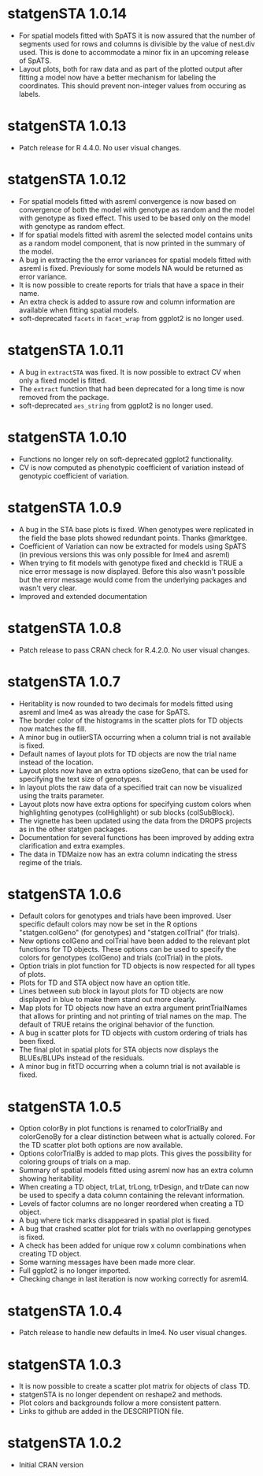 # statgenSTA 1.0.14

* For spatial models fitted with SpATS it is now assured that the number of segments used for rows and columns is divisible by the value of nest.div used. This is done to accommodate a minor fix in an upcoming release of SpATS.
* Layout plots, both for raw data and as part of the plotted output after fitting a model now have a better mechanism for labeling the coordinates. This should prevent non-integer values from occuring as labels.

# statgenSTA 1.0.13

* Patch release for R 4.4.0. No user visual changes.

# statgenSTA 1.0.12

* For spatial models fitted with asreml convergence is now based on convergence of both the model with genotype as random and the model with genotype as fixed effect. This used to be based only on the model with genotype as random effect.
* If for spatial models fitted with asreml the selected model contains units as a random model component, that is now printed in the summary of the model.
* A bug in extracting the the error variances for spatial models fitted with asreml is fixed. Previously for some models NA would be returned as error variance.
* It is now possible to create reports for trials that have a space in their name.
* An extra check is added to assure row and column information are available when fitting spatial models.
* soft-deprecated `facets` in `facet_wrap` from ggplot2 is no longer used.

# statgenSTA 1.0.11

* A bug in `extractSTA` was fixed. It is now possible to extract CV when only a fixed model is fitted.
* The `extract` function that had been deprecated for a long time is now removed from the package.
* soft-deprecated `aes_string` from ggplot2 is no longer used. 

# statgenSTA 1.0.10

* Functions no longer rely on soft-deprecated ggplot2 functionality.
* CV is now computed as phenotypic coefficient of variation instead of genotypic coefficient of variation.

# statgenSTA 1.0.9

* A bug in the STA base plots is fixed. When genotypes were replicated in the field the base plots showed redundant points. Thanks @marktgee.
* Coefficient of Variation can now be extracted for models using SpATS (in previous versions this was only possible for lme4 and asreml)
* When trying to fit models with genotype fixed and checkId is TRUE a nice error message is now displayed. Before this also wasn't possible but the error message would come from the underlying packages and wasn't very clear.
* Improved and extended documentation

# statgenSTA 1.0.8

* Patch release to pass CRAN check for R.4.2.0. No user visual changes.

# statgenSTA 1.0.7

* Heritablity is now rounded to two decimals for models fitted using asreml and lme4 as was already the case for SpATS.
* The border color of the histograms in the scatter plots for TD objects now matches the fill.
* A minor bug in outlierSTA occurring when a column trial is not available is fixed.
* Default names of layout plots for TD objects are now the trial name instead of the location.
* Layout plots now have an extra options sizeGeno, that can be used for specifying the text size of genotypes.
* In layout plots the raw data of a specified trait can now be visualized using the traits parameter.
* Layout plots now have extra options for specifying custom colors when highlighting genotypes (colHighlight) or sub blocks (colSubBlock).
* The vignette has been updated using the data from the DROPS projects as in the other statgen packages.
* Documentation for several functions has been improved by adding extra clarification and extra examples.
* The data in TDMaize now has an extra column indicating the stress regime of the trials.

# statgenSTA 1.0.6

* Default colors for genotypes and trials have been improved. User specific default colors may now be set in the R options "statgen.colGeno" (for genotypes) and "statgen.colTrial" (for trials).
* New options colGeno and colTrial have been added to the relevant plot functions for TD objects. These options can be used to specify the colors for genotypes (colGeno) and trials (colTrial) in the plots.
* Option trials in plot function for TD objects is now respected for all types of plots.
* Plots for TD and STA object now have an option title.
* Lines between sub block in layout plots for TD objects are now displayed in blue to make them stand out more clearly.
* Map plots for TD objects now have an extra argument printTrialNames that allows for printing and not printing of trial names on the map. The default of TRUE retains the original behavior of the function.
* A bug in scatter plots for TD objects with custom ordering of trials has been fixed.
* The final plot in spatial plots for STA objects now displays the BLUEs/BLUPs instead of the residuals.
* A minor bug in fitTD occurring when a column trial is not available is fixed.

# statgenSTA 1.0.5

* Option colorBy in plot functions is renamed to colorTrialBy and colorGenoBy for a clear distinction between what is actually colored. For the TD scatter plot both options are now available.
* Options colorTrialBy is added to map plots. This gives the possibility for coloring groups of trials on a map.
* Summary of spatial models fitted using asreml now has an extra column showing heritability.
* When creating a TD object, trLat, trLong, trDesign, and trDate can now be used to specify a data column containing the relevant information. 
* Levels of factor columns are no longer reordered when creating a TD object. 
* A bug where tick marks disappeared in spatial plot is fixed.
* A bug that crashed scatter plot for trials with no overlapping genotypes is fixed.
* A check has been added for unique row x column combinations when creating TD object.
* Some warning messages have been made more clear.
* Full ggplot2 is no longer imported.
* Checking change in last iteration is now working correctly for asreml4.

# statgenSTA 1.0.4

* Patch release to handle new defaults in lme4. No user visual changes.

# statgenSTA 1.0.3

* It is now possible to create a scatter plot matrix for objects of class TD.
* statgenSTA is no longer dependent on reshape2 and methods.
* Plot colors and backgrounds follow a more consistent pattern.
* Links to github are added in the DESCRIPTION file.

# statgenSTA 1.0.2

* Initial CRAN version
